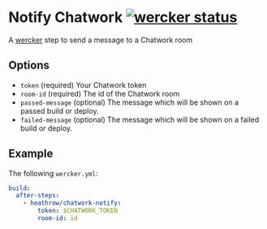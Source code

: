 # Notify Chatwork [![wercker status](https://app.wercker.com/status/817f214037010ebd948e628f58c0724f/s "wercker status")](https://app.wercker.com/project/bykey/817f214037010ebd948e628f58c0724f)

A [wercker](http://wercker.com/) step to send a message to a Chatwork room

## Options
- `token` (required) Your Chatwork token
- `room-id` (required) The id of the Chatwork room
- `passed-message` (optional) The message which will be shown on a passed build or deploy.
- `failed-message` (optional) The message which will be shown on a failed build or deploy.

## Example
The following `wercker.yml`:

```yaml
build:
  after-steps:
    - heathrow/chatwork-notify:
        token: $CHATWORK_TOKEN
        room-id: id
```
